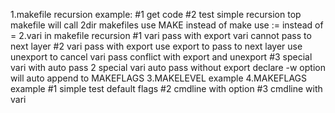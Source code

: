1.makefile recursion example:
	#1 get code
	#2 test simple recursion
	top makefile will call 2dir makefiles
	use MAKE instead of make
	use := instead of =
2.vari in makefile recursion
	#1 vari pass with export
	vari cannot pass to next layer
	#2 vari pass with export
	use export to pass to next layer
	use unexport to cancel vari pass
	conflict with export and unexport
	#3 special vari with auto pass
	2 special vari auto pass without export declare
	-w option will auto append to MAKEFLAGS
3.MAKELEVEL example
4.MAKEFLAGS example
	#1 simple test default flags
	#2 cmdline with option
	#3 cmdline with vari
